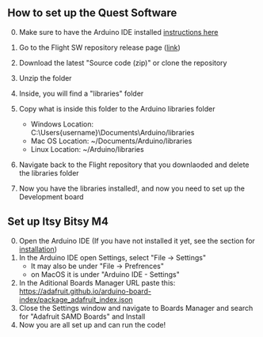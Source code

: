 
## How to set up the Quest Software
0. Make sure to have the Arduino IDE installed [instructions here](installIDE.md)
0. Go to the Flight SW repository release page ([link](https://github.com/howellivy/S3-Flight))
0. Download the latest "Source code (zip)" or clone the repository
0. Unzip the folder
0. Inside, you will find a "libraries" folder
0. Copy what is inside this folder to the Arduino libraries folder
    - Windows Location: C:\Users\{username}\Documents\Arduino/libraries
    - Mac OS Location: ~/Documents/Arduino/libraries
    - Linux Location: ~/Arduino/libraries

0. Navigate back to the Flight repository that you downlaoded and delete the libraries folder
0. Now you have the libraries installed!, and now you need to set up the Development board

## Set up Itsy Bitsy M4
0. Open the Arduino IDE (If you have not installed it yet, see the section for [installation](installIDE.md))
0. In the Arduino IDE open Settings, select "File -> Settings"
    - It may also be under "File -> Prefrences"
    - on MacOS it is under "Arduino IDE - Settings"
0. In the Aditional Boards Manager URL paste this: https://adafruit.github.io/arduino-board-index/package_adafruit_index.json
0. Close the Settings window and navigate to Boards Manager and search for "Adafruit SAMD Boards" and Install
0. Now you are all set up and can run the code!

